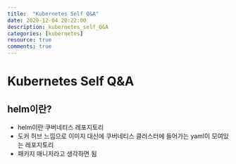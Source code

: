 ```yaml
---
title:  "Kubernetes Self Q&A"
date: 2020-12-04 20:22:00
description: kubernetes_self_Q&A
categories: [kubernetes]
resource: true
comments: true
---
```


# Kubernetes Self Q&A

## helm이란?
- helm이란 쿠버네티스 레포지토리
- 도커 허브 느낌으로 이미지 대신에 쿠버네티스 클러스터에 들어가는 yaml이 모여있는 레포지토리
- 패키지 매니저라고 생각하면 됨

